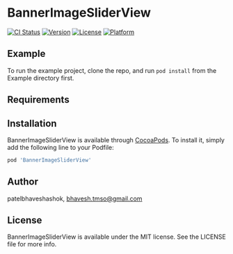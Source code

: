 # BannerImageSliderView

[![CI Status](https://img.shields.io/travis/patelbhaveshashok/BannerImageSliderView.svg?style=flat)](https://travis-ci.org/patelbhaveshashok/BannerImageSliderView)
[![Version](https://img.shields.io/cocoapods/v/BannerImageSliderView.svg?style=flat)](https://cocoapods.org/pods/BannerImageSliderView)
[![License](https://img.shields.io/cocoapods/l/BannerImageSliderView.svg?style=flat)](https://cocoapods.org/pods/BannerImageSliderView)
[![Platform](https://img.shields.io/cocoapods/p/BannerImageSliderView.svg?style=flat)](https://cocoapods.org/pods/BannerImageSliderView)

## Example

To run the example project, clone the repo, and run `pod install` from the Example directory first.

## Requirements

## Installation

BannerImageSliderView is available through [CocoaPods](https://cocoapods.org). To install
it, simply add the following line to your Podfile:

```ruby
pod 'BannerImageSliderView'
```

## Author

patelbhaveshashok, bhavesh.tmso@gmail.com

## License

BannerImageSliderView is available under the MIT license. See the LICENSE file for more info.
